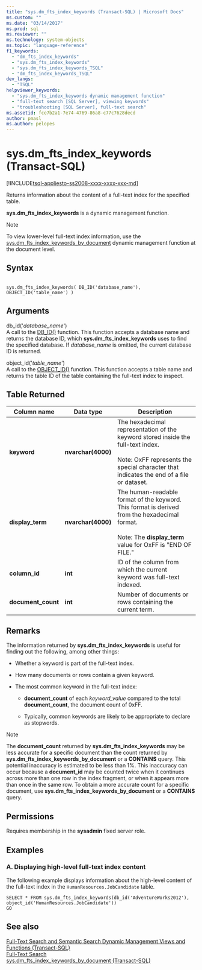 ```yaml
---
title: "sys.dm_fts_index_keywords (Transact-SQL) | Microsoft Docs"
ms.custom: ""
ms.date: "03/14/2017"
ms.prod: sql
ms.reviewer: ""
ms.technology: system-objects
ms.topic: "language-reference"
f1_keywords: 
  - "dm_fts_index_keywords"
  - "sys.dm_fts_index_keywords"
  - "sys.dm_fts_index_keywords_TSQL"
  - "dm_fts_index_keywords_TSQL"
dev_langs: 
  - "TSQL"
helpviewer_keywords: 
  - "sys.dm_fts_index_keywords dynamic management function"
  - "full-text search [SQL Server], viewing keywords"
  - "troubleshooting [SQL Server], full-text search"
ms.assetid: fce7b2a1-7e74-4769-86a8-c77c7628decd
author: pmasl 
ms.author: pelopes
---
```

# sys.dm_fts_index_keywords (Transact-SQL)
[!INCLUDE[tsql-appliesto-ss2008-xxxx-xxxx-xxx-md](../../includes/tsql-appliesto-ss2008-xxxx-xxxx-xxx-md.md)]

  Returns information about the content of a full-text index for the specified table.  
  
 **sys.dm_fts_index_keywords** is a dynamic management function.  
  
> [!NOTE]  
>  To view lower-level full-text index information, use the [sys.dm_fts_index_keywords_by_document](../../relational-databases/system-dynamic-management-views/sys-dm-fts-index-keywords-by-document-transact-sql.md) dynamic management function at the document level.  
  
## Syntax  
  
```  
  
sys.dm_fts_index_keywords( DB_ID('database_name'), OBJECT_ID('table_name') )  
```  
  
## Arguments  
 db_id('*database_name*')  
 A call to the [DB_ID()](../../t-sql/functions/db-id-transact-sql.md) function. This function accepts a database name and returns the database ID, which **sys.dm_fts_index_keywords** uses to find the specified database. If *database_name* is omitted, the current database ID is returned.  
  
 object_id('*table_name*')  
 A call to the [OBJECT_ID()](../../t-sql/functions/object-id-transact-sql.md) function. This function accepts a table name and returns the table ID of the table containing the full-text index to inspect.  
  
## Table Returned  
  
|Column name|Data type|Description|  
|-----------------|---------------|-----------------|  
|**keyword**|**nvarchar(4000)**|The hexadecimal representation of the keyword stored inside the full-text index.<br /><br /> Note: OxFF represents the special character that indicates the end of a file or dataset.|  
|**display_term**|**nvarchar(4000)**|The human-readable format of the keyword. This format is derived from the hexadecimal format.<br /><br /> Note: The **display_term** value for OxFF is "END OF FILE."|  
|**column_id**|**int**|ID of the column from which the current keyword was full-text indexed.|  
|**document_count**|**int**|Number of documents or rows containing the current term.|  
  
## Remarks  
 The information returned by **sys.dm_fts_index_keywords** is useful for finding out the following, among other things:  
  
-   Whether a keyword is part of the full-text index.  
  
-   How many documents or rows contain a given keyword.  
  
-   The most common keyword in the full-text index:  
  
    -   **document_count** of each *keyword_value* compared to the total **document_count**, the document count of 0xFF.  
  
    -   Typically, common keywords are likely to be appropriate to declare as stopwords.  
  
> [!NOTE]  
>  The **document_count** returned by **sys.dm_fts_index_keywords** may be less accurate for a specific document than the count returned by **sys.dm_fts_index_keywords_by_document** or a **CONTAINS** query. This potential inaccuracy is estimated to be less than 1%. This inaccuracy can occur because a **document_id** may be counted twice when it continues across more than one row in the index fragment, or when it appears more than once in the same row. To obtain a more accurate count for a specific document, use **sys.dm_fts_index_keywords_by_document** or a **CONTAINS** query.  
  
## Permissions  
 Requires membership in the **sysadmin** fixed server role.  
  
## Examples  
  
### A. Displaying high-level full-text index content  
 The following example displays information about the high-level content of the full-text index in the `HumanResources.JobCandidate` table.  
  
```  
SELECT * FROM sys.dm_fts_index_keywords(db_id('AdventureWorks2012'), object_id('HumanResources.JobCandidate'))  
GO  
```  
  
## See also  
 [Full-Text Search and Semantic Search Dynamic Management Views and Functions &#40;Transact-SQL&#41;](../../relational-databases/system-dynamic-management-views/full-text-and-semantic-search-dynamic-management-views-functions.md)   
 [Full-Text Search](../../relational-databases/search/full-text-search.md)   
 [sys.dm_fts_index_keywords_by_document &#40;Transact-SQL&#41;](../../relational-databases/system-dynamic-management-views/sys-dm-fts-index-keywords-by-document-transact-sql.md)  
  
  
